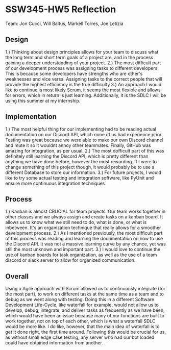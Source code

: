 # SSW345-HW5 Reflection
Team: Jon Cucci, Will Baltus, Markell Torres, Joe Letizia

## Design
1.) Thinking about design principles allows for your team to discuss what the long term and short term goals of a project are, and in the process gaining a deeper understanding of your project.
2.) The most difficult part of our development process was assigning tasks to different developers. This is because some developers have strengths who are other's weaknesses and vice versa. Assigning tasks to the correct people that will provide the highest efficiency is the true difficulty
3.) An approach I would like to continue is most likely Scrum, it seems the most flexible and allows for errors, which in return is just learning. Additionally, it is the SDLC I will be using this summer at my internship.

## Implementation
1.) The most helpful thing for our implementing had to be reading actual documentation on our Discord API, which none of us had experience prior. Testing was great because we were able to make our own Discord channel and mute it so it wouldnt annoy other teammates. Finally, GitHub was amazing for integration, as per usual.
2.) The most dofficult part of this was definitely still learning the Discord API, which is pretty different than anything we have done before, however the most rewarding. If I were to change something of this project though, it would probably be to use a different Database to store our information.
3.) For future projects, I would like to try some actual testing and integration software, like PyUnit and ensure more continuous integration techniques

## Process
1.) Kanban is almost CRUCIAL for team projects. Our team works together in other classes and we always assign and create tasks on a kanban board. It allows us to know what we still need to do, what is done, or what is inbetween. It's an organization technique that really allows for a smoother development process. 
2.) As I mentioned previously, the most difficult part of this process was reading and learning the documentation on how to use the Discord API. It was not a massive learning curve by any chance, yet was still the most unknown and important part.
3.) I would love to continue the use of kanban boards for task organization, as well as the use of a team discord or slack server to allow for organized communication.

## Overall
Using a Agile approach with Scrum allowed us to continuously integrate (for the most part), to work on different tasks at the same time as a team and to debug as we went along with testing. Doing this in a different Software Development Life-Cycle, like waterfall for example, would not allow us to develop, debug, integrate, and deliver tasks as frequently as we have been, which would have been an issue because many of our functions are built to work together, not on top of each other, which is what a waterfall SDLC would be more like. I do like, however, that the main idea of waterfall is to get it done right, the first time around. Following this would be crucial for us, as without small edge case testing, any server who had our bot loaded could have obtained information from another.
